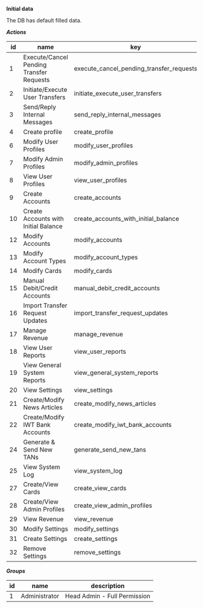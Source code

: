 **Initial data**

The DB has default filled data.  

***Actions***  

|id | name              |key              |
|---|----------------------------------------|----------------------------------------|
|1  |Execute/Cancel Pending Transfer Requests|execute_cancel_pending_transfer_requests|
|2  |Initiate/Execute User Transfers         |initiate_execute_user_transfers         |
|3  |Send/Reply Internal Messages            |send_reply_internal_messages            |
|4  |Create profile                          |create_profile                          |
|6  |Modify User Profiles                    |modify_user_profiles                    |
|7  |Modify Admin Profiles                   |modify_admin_profiles                   |
|8  |View User Profiles                      |view_user_profiles                      |
|9  |Create Accounts                         |create_accounts                         |
|10 |Create Accounts with Initial Balance    |create_accounts_with_initial_balance    |
|12 |Modify Accounts                         |modify_accounts                         |
|13 |Modify Account Types                    |modify_account_types                    |
|14 |Modify Cards                            |modify_cards                            |
|15 |Manual Debit/Credit Accounts            |manual_debit_credit_accounts            |
|16 |Import Transfer Request Updates         |import_transfer_request_updates         |
|17 |Manage Revenue                          |manage_revenue                          |
|18 |View User Reports                       |view_user_reports                       |
|19 |View General System Reports             |view_general_system_reports             |
|20 |View Settings                           |view_settings                           |
|21 |Create/Modify News Articles             |create_modify_news_articles             |
|22 |Create/Modify IWT Bank Accounts         |create_modify_iwt_bank_accounts         |
|24 |Generate & Send New TANs                |generate_send_new_tans                  |
|25 |View System Log                         |view_system_log                         |
|27 |Create/View Cards                       |create_view_cards                       |
|28 |Create/View Admin Profiles              |create_view_admin_profiles              |
|29 |View Revenue                            |view_revenue                            |
|30 |Modify Settings                         |modify_settings                         |
|31 |Create Settings                         |create_settings                         |
|32 |Remove Settings                         |remove_settings                         |

***Groups***  

|id | name              | description       |
|---|-------------------|-------------------|
| 1 | Administrator   |	Head Admin - Full Permission            |
